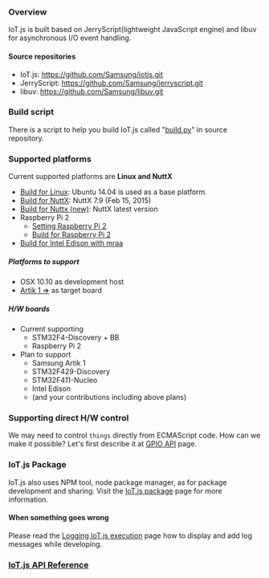 ### Overview
IoT.js is built based on JerryScript(lightweight JavaScript engine) and libuv for asynchronous I/O event handling.

#### Source repositories
* IoT.js: https://github.com/Samsung/iotjs.git
* JerryScript: https://github.com/Samsung/jerryscript.git
* libuv: https://github.com/Samsung/libuv.git

### Build script
There is a script to help you build IoT.js called "[build.py](../tools/build.py)" in source repository.

### Supported platforms
Current supported platforms are **Linux and NuttX**

* [Build for Linux](Build-for-Linux.md): Ubuntu 14.04 is used as a base platform.
* [Build for NuttX](Build-for-NuttX.md): NuttX 7.9 (Feb 15, 2015)
* [Build for Nuttx (new)](Build-for-NuttX-(new).md): NuttX latest version
* Raspberry Pi 2
    * [Setting Raspberry Pi 2](Setting-Raspberry-Pi-2.md)
    * [Build for Raspberry Pi 2](Build-for-RPi2.md)
* [Build for Intel Edison with mraa](Build-for-Edison-with-mraa.md)

##### Platforms to support
* OSX 10.10 as development host
* [Artik 1 =>](https://www.artik.io/hardware/artik-1) as target board

##### H/W boards
* Current supporting
    * STM32F4-Discovery + BB
    * Raspberry Pi 2
* Plan to support
    * Samsung Artik 1
    * STM32F429-Discovery
    * STM32F411-Nucleo
    * Intel Edison
    * (and your contributions including above plans)


### Supporting direct H/W control
We may need to control `things` directly from ECMAScript code. How can we make it possible? Let's first describe it at [GPIO API](IoT.js-API-GPIO.md) page.

### IoT.js Package
IoT.js also uses NPM tool, node package manager, as for package development and sharing. Visit the [IoT.js package](IoT.js-package.md) page for more information.

#### When something goes wrong
Please read the [Logging IoT.js execution](Logging-IoT.js-execution.md) page how to display and add log messages while developing.


### [IoT.js API Reference](IoT.js-API-Reference.md)
